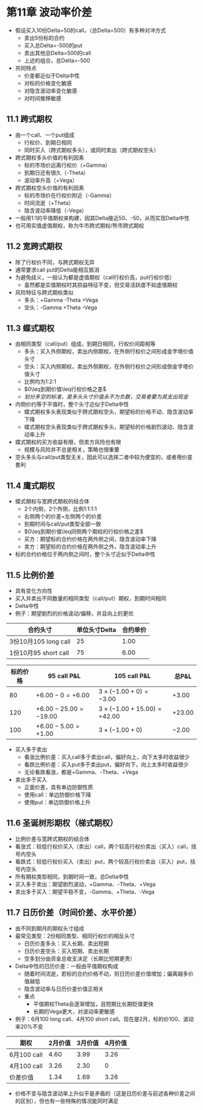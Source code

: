 # 第11章 波动率价差

* 假设买入10份Delta=50的call，（总Delta=500）有多种对冲方式
  * 卖出5份标的合约
  * 买入总Delta=-500的put
  * 卖出其他总Delta=500的call
  * 上述的组合，总Delta=-500
* 共同特点
  * 价差都近似于Delta中性
  * 对标的价格变化敏感
  * 对隐含波动率变化敏感
  * 对时间推移敏感

## 11.1 跨式期权

* 由一个call、一个put组成
  * 行权价、到期日相同
  * 同时买入（跨式期权多头），或同时卖出（跨式期权空头）
* 跨式期权多头价值的有利因素
  * 标的市场价远离行权价（+Gamma）
  * 到期日还有很久（-Theta）
  * 波动率升高（+Vega）
* 跨式期权空头价值的有利因素
  * 标的市场价在行权价附近（-Gamma）
  * 时间流逝（+Theta）
  * 隐含波动率降低（-Vega）
* 一般用1:1的平值期权来构建，因其Delta接近50、-50，从而实现Delta中性
* 也可用实值虚值期权，称为牛市跨式期权/熊市跨式期权

## 11.2 宽跨式期权

* 除了行权价不同，与跨式期权无异
* 通常要求call put的Delta能相互抵消
* 为避免歧义，一般认为都是虚值期权（call行权价高，put行权价低）
  * 虽然都是实值期权时其损益特征不变，但交易活跃度不如虚值期权
* 风险特征与跨式期权类似
  * 多头：+Gamma -Theta +Vega
  * 空头：-Gamma +Theta -Vega

## 11.3 蝶式期权

* 由相同类型（call/put）组成，到期日相同，行权价间距相等
  * 多头：买入外侧期权，卖出内侧期权，在外侧行权价之间形成金字塔价值头寸
  * 空头：买入内侧期权，卖出外侧期权，在外侧行权价之间形成倒金字塔价值头寸
  * 比例均为1:2:1
  * $0\leq到期价值\leq行权价格之差$
  * *划分多空的标准，是多头头寸价值永不为负数，交易者要为其支出现金*
* 内侧价约等于平值时，整个头寸近似于Delta中性
  * 蝶式期权多头表现类似于跨式期权空头，期望标的价格不动、隐含波动率下降
  * 蝶式期权空头表现类似于跨式期权多头，期望标的价格剧烈波动、隐含波动率上升
* 蝶式期权的买方收益有限，但卖方风险也有限
  * 规模与风险并不总是相关，策略也很重要
* 空头多头与call/put类型无关，因此可以选择二者中较为便宜的，或者用价差套利

## 11.4 鹰式期权

* 蝶式期权与宽跨式期权的结合体
  * 2个内侧，2个外侧，比例1:1:1:1
  * 右侧两个的价差=左侧两个的价差
  * 到期时间与call/put类型全部一致
  * $0\leq到期价值\leq同侧两个期权的行权价格之差$
  * 买方：期望标的合约价格在两外侧之间，隐含波动率下降
  * 卖方：期望标的合约价格在两外侧之外，隐含波动率上升
* 标的合约价格位于两内侧之间时，整个头寸近似于Delta中性

## 11.5 比例价差

* 具有变化方向性
* 买入并卖出不同数量的相同类型（call/put）期权，到期时间相同
* Delta中性
* 例子：期望剧烈的价格波动/偏移，并且向上的更优

|合约头寸|单位头寸Delta|合约单价|
|---|---|---|
|3份10月105 long call|25|1.00|
|1份10月95 short call|75|6.00|

|标的价格|95 call P&L|105 call P&L|总P&L|
|---|---|---|---|
|80|$+6.00-0=+6.00$|$3\times(-1.00+0)=-3.00$|$+3.00$|
|120|$+6.00-25.00=-19.00$|$3\times(-1.00+15.00)=+42.00$|$+23.00$|
|100|$+6.00-5.00=+1.00$|$3\times(-1.00+0)$|$-2.00$|

* 买入多于卖出
  * 看涨比例价差：买入call多于卖出call，偏好向上，向下太多时收益很少
  * 看跌比例价差：买入put多于卖出put，偏好向下，向上太多时收益很少
  * 无论看跌看涨，都是+Gamma、-Theta、+Vega
* 卖出多于买入
  * 正面价差，具有单边防御性质
  * 使用call：单边防御价格下降
  * 使用put：单边防御价格上升

## 11.6 圣诞树形期权（梯式期权）

* 比例价差与宽跨式期权的结合体
* 看涨式：较低行权价买入（卖出）call，两个较高行权价卖出（买入）call，括号内空头
* 看跌式：较低行权价买入（卖出）put，两个较高行权价卖出（买入）put，括号内空头
* 所有期权类型相同，到期时间一致，总Delta中性
* 买入多于卖出：期望剧烈波动，+Gamma、-Theta、+Vega
* 卖出多于买入：期望平稳不变，-Gamma、+Theta、-Vega

## 11.7 日历价差（时间价差、水平价差）

* 由不同到期月的期权头寸组成
* 最常见类型：2份相同类型、相同行权价的相反头寸
  * 日历价差多头：买入长期、卖出短期
  * 日历价差空头：买入短期、卖出长期
  * 空多划分由资金总收支决定（长期比短期更贵）
* Delta中性的日历价差：一般由平值期权构成
  * 随着时间流逝，若标的合约价格不动，则日历价差价值增加；偏离越多价值越低
  * 隐含波动率与日历价差价值正相关
  * 重点
    * 平值期权Theta会逐渐增加，且短期比长期贬值更快
    * 长期的Vega更大，对波动率更敏感
* 例子：6月100 long call、4月100 short call。现在是2月，标的价100、波动率20%不变

|期权|2月价值|3月价值|4月价值|
|---|---|---|---|
|6月100 call|4.60|3.99|3.26|
|4月100 call|3.26|2.30|0|
|价差价值|1.34|1.69|3.26|

* 价格不变与隐含波动率上升似乎是矛盾的（这是日历价差与前述各种价差之间的区别），但也有一些特殊的情况能同时满足